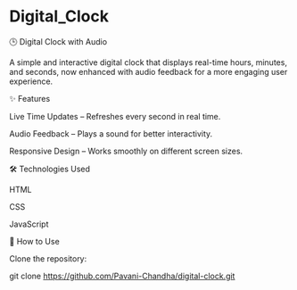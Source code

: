 # Digital_Clock
🕒 Digital Clock with Audio

A simple and interactive digital clock that displays real-time hours, minutes, and seconds, now enhanced with audio feedback for a more engaging user experience.

✨ Features

Live Time Updates – Refreshes every second in real time.

Audio Feedback – Plays a sound for better interactivity.

Responsive Design – Works smoothly on different screen sizes.

🛠️ Technologies Used

HTML

CSS

JavaScript

🚀 How to Use

Clone the repository:

git clone https://github.com/Pavani-Chandha/digital-clock.git


